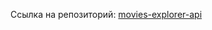 <div><p>Ссылка на репозиторий: <a href="https://github.com/Markelov97Vad/movies-explorer-api">movies-explorer-api</a></p></div>